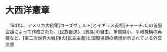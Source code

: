 # 大西洋憲章
　1941年、アメリカ大統領[ローズヴェルト]とイギリス首相[チャーチル]の首脳会議によって作成された、[民族自決]、[貿易]の自由、軍備縮小、平和機構の再建など、[第二次世界大戦]後の[民主主義]と国際協調の構想が示されている外交文書
